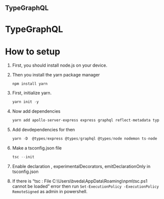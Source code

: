 ## TypeGraphQL
# TypeGraphQL

# How to setup

1. First, you should install node.js on your device.
2. Then you install the yarn package manager

    ```jsx
    npm install yarn
    ```

3.  First, initialize yarn.

    ```jsx
    yarn init -y
    ```

4. Now add dependencies

    ```jsx
    yarn add apollo-server-express express graphql reflect-metadata type-graphql
    ```

5. Add devdependencies for then

    ```jsx
    yarn -D  @types/express @types/graphql @types/node nodemon ts-node typescript
    ```

6. Make a tsconfig.json file


    ```jsx
    tsc --init
    ```

7. Enable declaration , experimentalDecorators, emitDeclarationOnly in tsconfig.json
8. If there is “tsc : File C:\Users\bveda\AppData\Roaming\npm\tsc.ps1 cannot be loaded” error then run `Set-ExecutionPolicy -ExecutionPolicy RemoteSigned` as admin in powershell.
